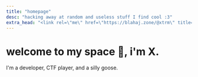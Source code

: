 ```yaml
---
title: "homepage"
desc: "hacking away at random and useless stuff I find cool :3"
extra_head: "<link rel=\"me\" href=\"https://blahaj.zone/@xtrm\" title=\"My fediverse account\">"
---
```


# welcome to my space :wave:, i'm **X**.

I'm a developer, CTF player, and a silly goose.
